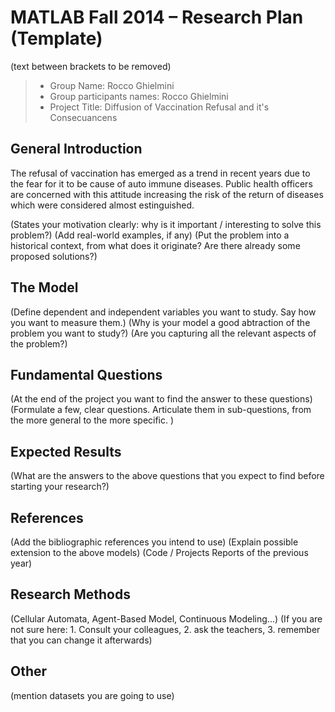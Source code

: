 # MATLAB Fall 2014 – Research Plan (Template)
(text between brackets to be removed)

> * Group Name: Rocco Ghielmini 
> * Group participants names: Rocco Ghielmini
> * Project Title: Diffusion of Vaccination Refusal and it's Consecuancens

## General Introduction

The refusal of vaccination has emerged as a trend in recent years due to the fear for it to be cause of auto immune diseases. Public health officers are concerned with this attitude increasing the risk of the return of diseases which were considered almost estinguished.

(States your motivation clearly: why is it important / interesting to solve this problem?)
(Add real-world examples, if any)
(Put the problem into a historical context, from what does it originate? Are there already some proposed solutions?)

## The Model

(Define dependent and independent variables you want to study. Say how you want to measure them.) (Why is your model a good abtraction of the problem you want to study?) (Are you capturing all the relevant aspects of the problem?)


## Fundamental Questions

(At the end of the project you want to find the answer to these questions)
(Formulate a few, clear questions. Articulate them in sub-questions, from the more general to the more specific. )


## Expected Results

(What are the answers to the above questions that you expect to find before starting your research?)


## References 

(Add the bibliographic references you intend to use)
(Explain possible extension to the above models)
(Code / Projects Reports of the previous year)


## Research Methods

(Cellular Automata, Agent-Based Model, Continuous Modeling...) (If you are not sure here: 1. Consult your colleagues, 2. ask the teachers, 3. remember that you can change it afterwards)


## Other

(mention datasets you are going to use)
